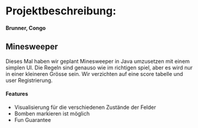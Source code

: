 # Projektbeschreibung: 
#### Brunner, Congo

## Minesweeper

Dieses Mal haben wir geplant Minesweeper in Java umzusetzen mit einem simplen UI.
Die Regeln sind genauso wie im richtigen spiel, aber es wird nur in einer kleineren Grösse sein.
Wir verzichten auf eine score tabelle und user Registrierung.

#### Features

- Visualisierung für die verschiedenen Zustände der Felder
- Bomben markieren ist möglich
- Fun Guarantee
